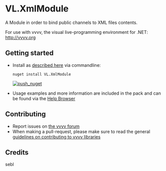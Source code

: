 # VL.XmlModule
A Module in order to bind public channels to XML files contents.

For use with vvvv, the visual live-programming environment for .NET: http://vvvv.org

## Getting started
- Install as [described here](https://thegraybook.vvvv.org/reference/hde/managing-nugets.html) via commandline:

    `nuget install VL.XmlModule`
  
    [![push_nuget](https://github.com/schnellebuntebilder/VL.XmlModule/actions/workflows/main.yml/badge.svg)](https://github.com/schnellebuntebilder/VL.XmlModule/actions/workflows/main.yml)

- Usage examples and more information are included in the pack and can be found via the [Help Browser](https://thegraybook.vvvv.org/reference/hde/findinghelp.html)

## Contributing
- Report issues on [the vvvv forum](https://forum.vvvv.org/c/vvvv-gamma/28)
- When making a pull-request, please make sure to read the general [guidelines on contributing to vvvv libraries](https://thegraybook.vvvv.org/reference/extending/contributing.html)

## Credits
sebl
